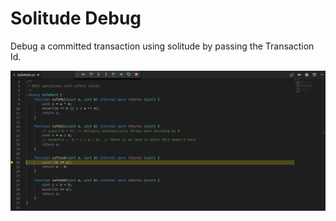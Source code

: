 # Solitude Debug

Debug a committed transaction using solitude by passing the Transaction Id.

![Solitude Debug](images/debug.png)
